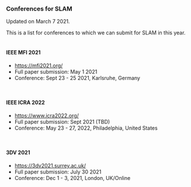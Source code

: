 ### Conferences for SLAM

Updated on March 7 2021.

This is a list for conferences to which we can submit for SLAM in this year.
<br/>
<br/>


#### IEEE MFI 2021
  - https://mfi2021.org/
  - Full paper submission: May 1 2021
  - Conference: Sept 23 - 25 2021, Karlsruhe, Germany
<br/>


#### IEEE ICRA 2022
  - https://www.icra2022.org/
  - Full paper submission: Sept 2021 (TBD)
  - Conference: May 23 - 27, 2022, Philadelphia, United States
<br/>


#### 3DV 2021
  - https://3dv2021.surrey.ac.uk/
  - Full paper submission: July 30 2021
  - Conference: Dec 1 - 3, 2021, London, UK/Online
<br/>
<br/>

